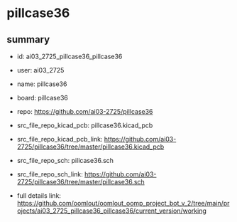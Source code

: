 # pillcase36
 
## summary 
* id: ai03_2725_pillcase36_pillcase36
* user: ai03_2725
* name: pillcase36
* board: pillcase36
* repo: https://github.com/ai03-2725/pillcase36
* src_file_repo_kicad_pcb: pillcase36.kicad_pcb
* src_file_repo_kicad_pcb_link: https://github.com/ai03-2725/pillcase36/tree/master/pillcase36.kicad_pcb


* src_file_repo_sch: pillcase36.sch
* src_file_repo_sch_link: https://github.com/ai03-2725/pillcase36/tree/master/pillcase36.sch
* full details link: https://github.com/oomlout/oomlout_oomp_project_bot_v_2/tree/main/projects/ai03_2725_pillcase36_pillcase36/current_version/working  






